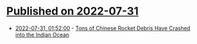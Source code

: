 # [Published on 2022-07-31](index.md)

* [2022-07-31, 01:52:00](https://science.slashdot.org/story/22/07/31/0131255/tons-of-chinese-rocket-debris-have-crashed-into-the-indian-ocean?utm_source=rss1.0mainlinkanon&utm_medium=feed) - [Tons of Chinese Rocket Debris Have Crashed into the Indian Ocean](https://science.slashdot.org/story/22/07/31/0131255/tons-of-chinese-rocket-debris-have-crashed-into-the-indian-ocean?utm_source=rss1.0mainlinkanon&utm_medium=feed)
